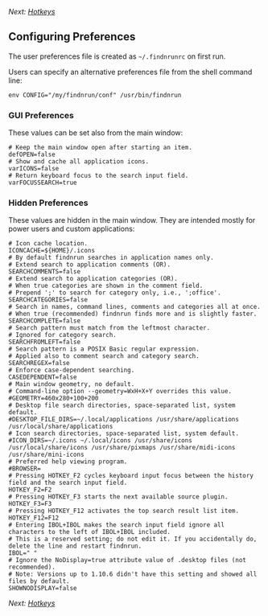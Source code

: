 _Next: [Hotkeys](hotkey.md)_

## Configuring Preferences

The user preferences file is created as `~/.findnrunrc` on first run.

Users can specify an alternative preferences file from the shell command
line:

    env CONFIG="/my/findnrun/conf" /usr/bin/findnrun

### GUI Preferences

These values can be set also from the main window:

    # Keep the main window open after starting an item.
    defOPEN=false
    # Show and cache all application icons.
    varICONS=false
    # Return keyboard focus to the search input field.
    varFOCUSSEARCH=true

### Hidden Preferences

These values are hidden in the main window. They are intended mostly for
power users and custom applications:

    # Icon cache location.
    ICONCACHE=${HOME}/.icons
    # By default findnrun searches in application names only.
    # Extend search to application comments (OR).
    SEARCHCOMMENTS=false
    # Extend search to application categories (OR).
    # When true categories are shown in the comment field.
    # Prepend ';' to search for category only, i.e., ';office'.
    SEARCHCATEGORIES=false
    # Search in names, command lines, comments and categories all at once.
    # When true (recommended) findnrun finds more and is slightly faster.
    SEARCHCOMPLETE=false
    # Search pattern must match from the leftmost character.
    # Ignored for category search.
    SEARCHFROMLEFT=false
    # Search pattern is a POSIX Basic regular expression.
    # Applied also to comment search and category search.
    SEARCHREGEX=false
    # Enforce case-dependent searching.
    CASEDEPENDENT=false
    # Main window geometry, no default.
    # Command-line option --geometry=WxH+X+Y overrides this value.
    #GEOMETRY=460x280+100+200
    # Desktop file search directories, space-separated list, system default.
    #DESKTOP_FILE_DIRS=~/.local/applications /usr/share/applications /usr/local/share/applications
    # Icon search directories, space-separated list, system default.
    #ICON_DIRS=~/.icons ~/.local/іcons /usr/share/icons /usr/local/share/icons /usr/share/pixmaps /usr/share/midi-icons /usr/share/mini-icons
    # Preferred help viewing program.
    #BROWSER=
    # Pressing HOTKEY_F2 cycles keyboard input focus between the history field and the search input field.
    HOTKEY_F2=F2
    # Pressing HOTKEY_F3 starts the next available source plugin.
    HOTKEY_F3=F3
    # Pressing HOTKEY_F12 activates the top search result list item.
    HOTKEY_F12=F12
    # Entering IBOL+IBOL makes the search input field ignore all characters to the left of IBOL+IBOL included.
    # This is a reserved setting; do not edit it. If you accidentally do, delete the line and restart findnrun.
    IBOL=" "
    # Ignore the NoDisplay=true attribute value of .desktop files (not recommended).
    # Note: Versions up to 1.10.6 didn't have this setting and showed all files by default.
    SHOWNODISPLAY=false

_Next: [Hotkeys](hotkey.md)_
